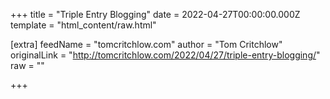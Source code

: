 
+++
title = "Triple Entry Blogging"
date = 2022-04-27T00:00:00.000Z
template = "html_content/raw.html"

[extra]
feedName = "tomcritchlow.com"
author = "Tom Critchlow"
originalLink = "http://tomcritchlow.com/2022/04/27/triple-entry-blogging/"
raw = ""

+++

